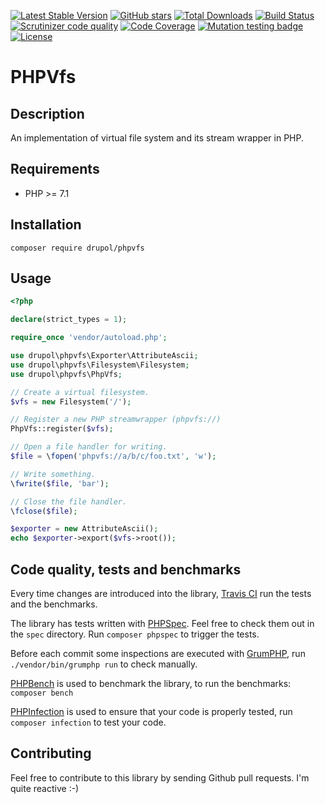 [![Latest Stable Version](https://img.shields.io/packagist/v/drupol/phpvfs.svg?style=flat-square)](https://packagist.org/packages/drupol/phpvfs)
 [![GitHub stars](https://img.shields.io/github/stars/drupol/phpvfs.svg?style=flat-square)](https://packagist.org/packages/drupol/phpvfs)
 [![Total Downloads](https://img.shields.io/packagist/dt/drupol/phpvfs.svg?style=flat-square)](https://packagist.org/packages/drupol/phpvfs)
 [![Build Status](https://img.shields.io/travis/drupol/phpvfs/master.svg?style=flat-square)](https://travis-ci.org/drupol/phpvfs)
 [![Scrutinizer code quality](https://img.shields.io/scrutinizer/quality/g/drupol/phpvfs/master.svg?style=flat-square)](https://scrutinizer-ci.com/g/drupol/phpvfs/?branch=master)
 [![Code Coverage](https://img.shields.io/scrutinizer/coverage/g/drupol/phpvfs/master.svg?style=flat-square)](https://scrutinizer-ci.com/g/drupol/phpvfs/?branch=master)
 [![Mutation testing badge](https://badge.stryker-mutator.io/github.com/drupol/phpvfs/master)](https://stryker-mutator.github.io)
 [![License](https://img.shields.io/packagist/l/drupol/phpvfs.svg?style=flat-square)](https://packagist.org/packages/drupol/phpvfs)

# PHPVfs

## Description

An implementation of virtual file system and its stream wrapper in PHP.

## Requirements

* PHP >= 7.1

## Installation

```composer require drupol/phpvfs```

## Usage

```php
<?php

declare(strict_types = 1);

require_once 'vendor/autoload.php';

use drupol\phpvfs\Exporter\AttributeAscii;
use drupol\phpvfs\Filesystem\Filesystem;
use drupol\phpvfs\PhpVfs;

// Create a virtual filesystem.
$vfs = new Filesystem('/');

// Register a new PHP streamwrapper (phpvfs://)
PhpVfs::register($vfs);

// Open a file handler for writing.
$file = \fopen('phpvfs://a/b/c/foo.txt', 'w');

// Write something.
\fwrite($file, 'bar');

// Close the file handler.
\fclose($file);

$exporter = new AttributeAscii();
echo $exporter->export($vfs->root());
```

## Code quality, tests and benchmarks

Every time changes are introduced into the library, [Travis CI](https://travis-ci.org/drupol/phpvfs/builds) run the tests and the benchmarks.

The library has tests written with [PHPSpec](http://www.phpspec.net/).
Feel free to check them out in the `spec` directory. Run `composer phpspec` to trigger the tests.

Before each commit some inspections are executed with [GrumPHP](https://github.com/phpro/grumphp), run `./vendor/bin/grumphp run` to check manually.

[PHPBench](https://github.com/phpbench/phpbench) is used to benchmark the library, to run the benchmarks: `composer bench`

[PHPInfection](https://github.com/infection/infection) is used to ensure that your code is properly tested, run `composer infection` to test your code.

## Contributing

Feel free to contribute to this library by sending Github pull requests. I'm quite reactive :-)
